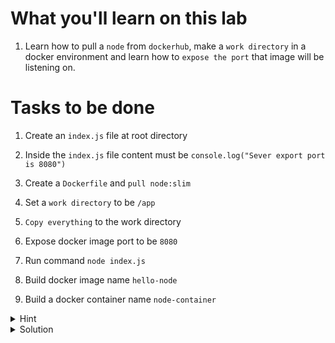 # What you'll learn on this lab

1. Learn how to pull a `node` from `dockerhub`, make a `work directory` in a docker environment and learn how to `expose the port` that image will be listening on.

# Tasks to be done

1. Create an `index.js` file at root directory

2. Inside the `index.js` file content must be `console.log("Sever export port is 8080")`

3. Create a `Dockerfile` and `pull node:slim`

4. Set a `work directory` to be `/app`

5. `Copy everything` to the work directory

6. Expose docker image port to be `8080`

7. Run command `node index.js`

8. Build docker image name `hello-node`

9. Build a docker container name `node-container`

<details>
<summary>Hint</summary>

All neccessary command in this lab
1. `touch (filename)` - Use to create a file
2. `nano (filename)` - Use to edit a file
3. `docker build -t (image name) .` - Use to build a docker image
4. `docker image ls` - Use to call all the image that exist on machine
5. `docker container ps -a` - Use to list all exist container
6. `docker image rm (image name)` - Use to delete a docker image with a specifig name
7. `docker container rm (container name)` - Use to delete a docker container with a specifig container

All neccessary Dockerfile syntax
1. `FROM (docker image name):(tag)` -  Specifies the starting point image for your Docker image.
2. `WORKDIR (/path/to/workdir)` - Sets the folder inside the container where commands will be executed.
3. `COPY (path of file or folder that you want to copy) (destination of the file or folder) ` - Moves files or folders from your computer to the container.
4. `EXPOSE (number of port that the image will be running on)` - Declares the port on which the container will listen for incoming connections.
5. `CMD ["(command line)"]` - Defines the default command to run when the container starts.

</details>

<details>
<summary>Solution</summary>

Create all file 

```plain

cat > index.js <<EOF
console.log("Sever export port is 8080")
EOF

cat index.js

cat > Dockerfile <<EOF
FROM node:slim

WORKDIR /app

COPY . .

EXPOSE 8080

CMD [ "node", "index.js" ]
EOF

cat Dockerfile
```{{exec}}


Docker cli command
```plain


docker build -t hello-node .

docker run --name node-container hello-node

```{{exec}}

</details>
